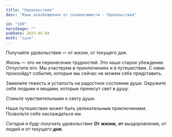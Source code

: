 ```yaml
---
title: "Удовольствия"
desc: "Язык освобождения от созависимости - Удовольствия"

id: "160"
heroImage: ""
pubDate: 2023-05-04
moth: "iyun"
---
```


Получайте удовольствия — от жизни, от текущего дня.

Жизнь — это не перенесение трудностей. Это наше старое убеждение. Отпустите
его. Мы участвуем в приключениях и в путешествии. С нами произойдут события,
которые мы сейчас не можем себе представить.

Замените тяжесть и усталость на радостное состояние души. Окружите себя людьми
и вещами, которые принесут свет в душу.

Станьте чувствительными к свету души.

Наше путешествие может быть увлекательным приключением. Позвольте себе
наслаждаться им.

_Сегодня_ _я_ _буду_ _получать_ _удовольствие_ **_От_** **_жизни,_** **_от_**
_выздоровления,_ _от_ _людей_ _и_ _от_ _текущего_ **_дня._**
